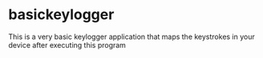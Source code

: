 # basickeylogger

This is a very basic keylogger application that maps the keystrokes in your device after executing this program
